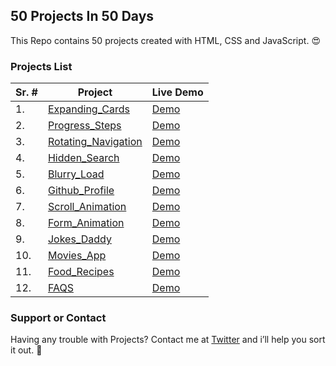 
## 50 Projects In 50 Days

This Repo contains 50 projects created with HTML, CSS and JavaScript. 😍

### Projects List

| Sr. # | Project | Live Demo |
| ------------- | ------------- | ------------ |
| 1.  | [Expanding_Cards](https://github.com/Asadijaz786/50ProjectsChallenge/tree/main/Expanding_Cards) | [Demo](https://asadijaz786.github.io/50ProjectsChallenge/Expanding_Cards/)   |
| 2.  | [Progress_Steps](https://github.com/Asadijaz786/50ProjectsChallenge/tree/main/Progress_Steps)  | [Demo](https://asadijaz786.github.io/50ProjectsChallenge/Progress_Steps/)     |
| 3.  | [Rotating_Navigation](https://github.com/Asadijaz786/50ProjectsChallenge/tree/main/Rotating_Navigation)  | [Demo](https://asadijaz786.github.io/50ProjectsChallenge/Rotating_Navigation/)     |
| 4.  | [Hidden_Search](https://github.com/Asadijaz786/50ProjectsChallenge/tree/main/Hidden_Search)  | [Demo](https://asadijaz786.github.io/50ProjectsChallenge/Hidden_Search/)     |
| 5.  | [Blurry_Load](https://github.com/Asadijaz786/50ProjectsChallenge/tree/main/Blurry_Load)  | [Demo](https://asadijaz786.github.io/50ProjectsChallenge/Blurry_Load/)     |
| 6.  | [Github_Profile](https://github.com/Asadijaz786/50ProjectsChallenge/tree/main/Github_Profile)  | [Demo](https://asadijaz786.github.io/50ProjectsChallenge/Github_Profile/)     |
| 7.  | [Scroll_Animation](https://github.com/Asadijaz786/50ProjectsChallenge/tree/main/Scroll_Animation)  | [Demo](https://asadijaz786.github.io/50ProjectsChallenge/Scroll_Animation/)     |
| 8.  | [Form_Animation](https://github.com/Asadijaz786/50ProjectsChallenge/tree/main/Form_Wave_Animation)  | [Demo](https://asadijaz786.github.io/50ProjectsChallenge/Form_Wave_Animation/)     |
| 9.  | [Jokes_Daddy](https://github.com/Asadijaz786/50ProjectsChallenge/tree/main/Jokes_Daddy)  | [Demo](https://asadijaz786.github.io/50ProjectsChallenge/Jokes_Daddy/)     |
| 10.  | [Movies_App](https://github.com/Asadijaz786/50ProjectsChallenge/tree/main/Movies_App)  | [Demo](https://asadijaz786.github.io/50ProjectsChallenge/Movies_App/)     |
| 11.  | [Food_Recipes](https://github.com/Asadijaz786/50ProjectsChallenge/tree/main/Food_Recipes)  | [Demo](https://asadijaz786.github.io/50ProjectsChallenge/Food_Recipes/)     |
| 12.  | [FAQS](https://github.com/Asadijaz786/50ProjectsChallenge/tree/main/FAQS)  | [Demo](https://asadijaz786.github.io/50ProjectsChallenge/FAQS/)     |

### Support or Contact

Having any trouble with Projects? Contact me at [Twitter](https://twitter.com/Asad_099) and i’ll help you sort it out. 🙂
